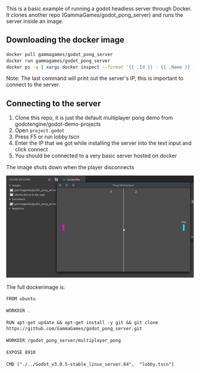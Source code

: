 This is a basic example of running a godot headless server through Docker. It clones another repo (GammaGames/godot_pong_server) and runs the server inside an image.

Downloading the docker image
---
```sh
docker pull gammagames/godot_pong_server
docker run gammagames/godot_pong_server
docker ps -q | xargs docker inspect --format '{{ .Id }} - {{ .Name }} - {{ .NetworkSettings.IPAddress }}'
```
Note: The last command will print out the server's IP, this is important to connect to the server.

Connecting to the server
---
1. Clone this repo, it is just the default multiplayer pong demo from godotengine/godot-demo-projects
2. Open `project.godot`
3. Press F5 or run lobby.tscn
4. Enter the IP that we got while installing the server into the text input and click connect
5. You should be connected to a very basic server hosted on docker

The image shuts down when the player disconnects

![alt text](https://github.com/GammaGames/godot_pong_client/raw/master/image.png)

The full dockerimage is:

```
FROM ubuntu

WORKDIR .

RUN apt-get update && apt-get install -y git && git clone https://github.com/GammaGames/godot_pong_server.git

WORKDIR /godot_pong_server/multiplayer_pong

EXPOSE 8910

CMD ["./../Godot_v3.0.5-stable_linux_server.64",  "lobby.tscn"]
```
